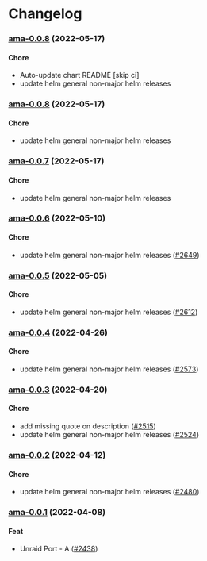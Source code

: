 # Changelog<br>


<a name="ama-0.0.8"></a>
### [ama-0.0.8](https://github.com/truecharts/apps/compare/clamav-2.1.16...ama-0.0.8) (2022-05-17)

#### Chore

* Auto-update chart README [skip ci]
* update helm general non-major helm releases



<a name="ama-0.0.8"></a>
### [ama-0.0.8](https://github.com/truecharts/apps/compare/clamav-2.1.16...ama-0.0.8) (2022-05-17)

#### Chore

* update helm general non-major helm releases



<a name="ama-0.0.7"></a>
### [ama-0.0.7](https://github.com/truecharts/apps/compare/clamav-2.1.15...ama-0.0.7) (2022-05-17)

#### Chore

* update helm general non-major helm releases



<a name="ama-0.0.6"></a>
### [ama-0.0.6](https://github.com/truecharts/apps/compare/tinymediamanager-1.0.12...ama-0.0.6) (2022-05-10)

#### Chore

* update helm general non-major helm releases ([#2649](https://github.com/truecharts/apps/issues/2649))



<a name="ama-0.0.5"></a>
### [ama-0.0.5](https://github.com/truecharts/apps/compare/clamav-2.1.12...ama-0.0.5) (2022-05-05)

#### Chore

* update helm general non-major helm releases ([#2612](https://github.com/truecharts/apps/issues/2612))



<a name="ama-0.0.4"></a>
### [ama-0.0.4](https://github.com/truecharts/apps/compare/tinymediamanager-1.0.10...ama-0.0.4) (2022-04-26)

#### Chore

* update helm general non-major helm releases ([#2573](https://github.com/truecharts/apps/issues/2573))



<a name="ama-0.0.3"></a>
### [ama-0.0.3](https://github.com/truecharts/apps/compare/tinymediamanager-1.0.9...ama-0.0.3) (2022-04-20)

#### Chore

* add missing quote on description ([#2515](https://github.com/truecharts/apps/issues/2515))
* update helm general non-major helm releases ([#2524](https://github.com/truecharts/apps/issues/2524))



<a name="ama-0.0.2"></a>
### [ama-0.0.2](https://github.com/truecharts/apps/compare/clamav-2.1.7...ama-0.0.2) (2022-04-12)

#### Chore

* update helm general non-major helm releases ([#2480](https://github.com/truecharts/apps/issues/2480))



<a name="ama-0.0.1"></a>
### [ama-0.0.1](https://github.com/truecharts/apps/compare/tinymediamanager-1.0.7...ama-0.0.1) (2022-04-08)

#### Feat

* Unraid Port - A ([#2438](https://github.com/truecharts/apps/issues/2438))
